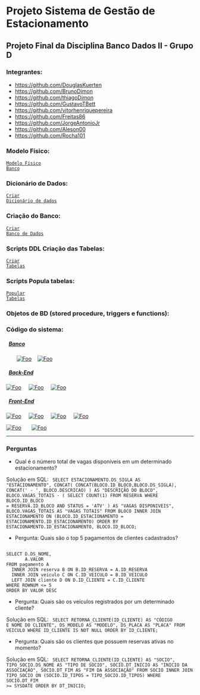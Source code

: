 # Projeto Sistema de Gestão de Estacionamento
## Projeto Final da Disciplina Banco Dados II - Grupo D

### Integrantes:
 - https://github.com/DouglasKuerten
 - https://github.com/BrunoDimon
 - https://github.com/thiagoDimon
 - https://github.com/GustavoTBett
 - https://github.com/vitorhenriquepereira
 - https://github.com/Freitas86
 - https://github.com/JorgeAntonioJr
 - https://github.com/Aleson00
 - https://github.com/Rocha101

### Modelo Físico:
<code>[Modelo Físico Banco](https://dbdiagram.io/d/647a7c0c722eb774944f750a)</code>

### Dicionário de Dados:
<code>[Criar Dicionário de dados](https://1drv.ms/x/s!AqDCvxmFwj5whfxT9cyz3GpUQ2C55Q?e=Qt8Jjc)</code>

### Criação do Banco:
<code>[Criar Banco de Dados](https://github.com/DouglasKuerten/sistema-gestao-estacionamento/tree/main/estacionamento/docker)</code>

### Scripts DDL Criação das Tabelas:
<code>[Criar Tabelas](https://github.com/DouglasKuerten/sistema-gestao-estacionamento/tree/main/estacionamento/src/main/resources/changelogs/tables)</code>

### Scripts Popula tabelas:
<code>[Popular Tabelas](https://github.com/DouglasKuerten/sistema-gestao-estacionamento/blob/main/estacionamento/src/main/resources/changelogs/inserts.sql)</code>

### Objetos de BD (stored procedure, triggers e functions):

### Código do sistema:
##### &nbsp;&nbsp;[Banco](https://github.com/DouglasKuerten/sistema-gestao-estacionamento/tree/main/estacionamento)
&nbsp;&nbsp;&nbsp;&nbsp;&nbsp;&nbsp;&nbsp;[![Foo](https://github.com/DouglasKuerten/sistema-gestao-estacionamento/assets/101675688/6e67233a-e444-4188-9380-0e431d531db4)](https://www.oracle.com/)&nbsp;&nbsp;&nbsp;
[![Foo](https://github.com/DouglasKuerten/sistema-gestao-estacionamento/assets/101675688/794ca41d-7d7f-4d08-9587-82848345802f)](https://www.docker.com/)

##### &nbsp;&nbsp;[Back-End](https://github.com/DouglasKuerten/sistema-gestao-estacionamento/tree/main/estacionamento)
[![Foo](https://github.com/DouglasKuerten/sistema-gestao-estacionamento/assets/101675688/62ddedea-f767-4de7-a7c3-35ac990582e2)](https://www.java.com/) &nbsp;&nbsp;&nbsp;
[![Foo](https://github.com/DouglasKuerten/sistema-gestao-estacionamento/assets/101675688/30bb9c91-9b6a-4670-97cb-972a54f0f6ef)](https://www.liquibase.org/) &nbsp;&nbsp;&nbsp;
[![Foo](https://github.com/DouglasKuerten/sistema-gestao-estacionamento/assets/101675688/74aba762-0d0c-465f-8d92-82e586bf6dff)](https://spring.io/) &nbsp;&nbsp;&nbsp;

##### &nbsp;&nbsp;[Front-End](https://github.com/DouglasKuerten/sistema-gestao-estacionamento/tree/main/front-end)
[![Foo](https://github.com/DouglasKuerten/sistema-gestao-estacionamento/assets/101675688/20ce5d60-cb92-407c-8351-0ede89d2e62e)](https://html.com) &nbsp;&nbsp;&nbsp;
[![Foo](https://github.com/DouglasKuerten/sistema-gestao-estacionamento/assets/101675688/81897741-a7ba-4c41-b644-3580d57c3ec7)](https://css.com) &nbsp;&nbsp;&nbsp;
[![Foo](https://github.com/DouglasKuerten/sistema-gestao-estacionamento/assets/101675688/5db80867-dc36-4bb0-a7f4-e6d4517ec830)](https://www.javascript.com/) &nbsp;&nbsp;&nbsp;
[![Foo](https://github.com/DouglasKuerten/sistema-gestao-estacionamento/assets/101675688/3c4bfd6e-ef5f-42d0-959d-108a2f88e19a)](https://reactjs.org)

[![Foo](https://github.com/DouglasKuerten/sistema-gestao-estacionamento/assets/101675688/cbbbe222-a9bf-46c1-98cc-0eeed19034a4)](https://vitejs.dev/) &nbsp;&nbsp;&nbsp;&nbsp;&nbsp;
[![Foo](https://github.com/DouglasKuerten/sistema-gestao-estacionamento/assets/101675688/4e9a5f9c-6580-41f8-9631-6d74e34b46eb)](https://tailwindcss.com/)

---

### Perguntas

* Qual é o número total de vagas disponíveis em um determinado estacionamento?

Solução em SQL:
<code>
SELECT
    ESTACIONAMENTO.DS_SIGLA AS "ESTACIONAMENTO",
    CONCAT(
        CONCAT(BLOCO.ID_BLOCO,BLOCO.DS_SIGLA),
        CONCAT(' - ', BLOCO.DESCRICAO)
    ) AS "DESCRIÇÃO DO BLOCO",
    BLOCO.VAGAS_TOTAIS - (
    SELECT COUNT(1)
      FROM RESERVA
     WHERE BLOCO.ID_BLOCO = RESERVA.ID_BLOCO
       AND STATUS = 'ATV'
    ) AS "VAGAS DISPONIVEIS",
    BLOCO.VAGAS_TOTAIS AS "VAGAS TOTAIS"
  FROM BLOCO INNER JOIN ESTACIONAMENTO
    ON (BLOCO.ID_ESTACIONAMENTO = ESTACIONAMENTO.ID_ESTACIONAMENTO)
 ORDER BY
    ESTACIONAMENTO.ID_ESTACIONAMENTO,
    BLOCO.ID_BLOCO;
</code>

* Pergunta: Quais são o top 5 pagamentos de clientes cadastrados?

<code>
SELECT D.DS_NOME, 
       A.VALOR 
FROM pagamento A
  INNER JOIN reserva B ON B.ID_RESERVA = A.ID_RESERVA
  INNER JOIN veiculo C ON C.ID_VEICULO = B.ID_VEICULO
  LEFT JOIN cliente D ON D.ID_CLIENTE = C.ID_CLIENTE
WHERE ROWNUM <= 5
ORDER BY VALOR DESC
</code>

* Pergunta: Quais são os veículos registrados por um determinado cliente?

Solução em SQL:
<code>
SELECT 
    RETORNA_CLIENTE(ID_CLIENTE) AS "CÓDIGO E NOME DO CLIENTE",
    DS_MODELO AS "MODELO",
    DS_PLACA AS "PLACA"
  FROM VEICULO
 WHERE ID_CLIENTE IS NOT NULL
 ORDER BY ID_CLIENTE;
</code>

* Pergunta: Quais são os clientes que possuem reservas ativas no momento?

Solução em SQL:
<code>
SELECT
    RETORNA_CLIENTE(ID_CLIENTE) AS "SOCIO",
    TIPO_SOCIO.DS_NOME AS "TIPO DE SOCIO",
    SOCIO.DT_INICIO AS "INICIO DA ASSOCIAÇÃO",
    SOCIO.DT_FIM AS "FIM DA ASSOCIAÇÃO"
  FROM SOCIO
 INNER JOIN TIPO_SOCIO
    ON (SOCIO.ID_TIPOS = TIPO_SOCIO.ID_TIPOS)
 WHERE SOCIO.DT_FIM >= SYSDATE
 ORDER BY DT_INICIO;
</code>
